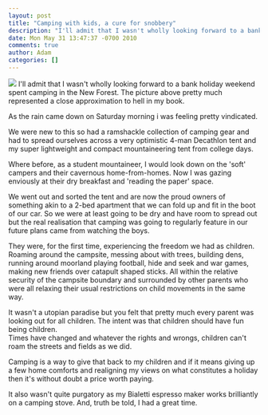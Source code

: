 ```yaml
---
layout: post
title: "Camping with kids, a cure for snobbery"
description: "I'll admit that I wasn't wholly looking forward to a bank holiday weekend spent camping in the New Forest. The picture above pretty much represented a close approximation to hell in my book. As the rain came down on Saturday morning i was feeling ..."
date: Mon May 31 13:47:37 -0700 2010
comments: true
author: Adam
categories: []
---
```


<img src="/images/camping-with-kids-a-cure-for-snobbery/photo.jpg">
I'll admit that I wasn't wholly looking forward to a bank holiday weekend spent camping in the New Forest. The picture above pretty much represented a close approximation to hell in my book. <p /> As the rain came down on Saturday morning i was feeling pretty vindicated. <p /> We were new to this so had a ramshackle collection of camping gear and had to spread ourselves across a very optimistic 4-man Decathlon tent and my super lightweight and compact mountaineering tent from college days. <p /> Where before, as a student mountaineer, I would look down on the 'soft' campers and their cavernous home-from-homes. Now I was gazing enviously at their dry breakfast and 'reading the paper' space. <p /> We went out and sorted the tent and are now the proud owners of something akin to a 2-bed apartment that we can fold up and fit in the boot of our car. So we were at least going to be dry and have room to spread out but the real realisation that camping was going to regularly feature in our future plans came from watching the boys. <p /> They were, for the first time, experiencing the freedom we had as children. Roaming around the campsite, messing about with trees, building dens, running around moorland playing football, hide and seek and war games, making new friends over catapult shaped sticks. All within the relative security of the campsite boundary and surrounded by other parents who were all relaxing their usual restrictions on child movements in the same way. <p /> It wasn't a utopian paradise but you felt that pretty much every parent was looking out for all children. The intent was that children should have fun being children. <br /> Times have changed and whatever the rights and wrongs, children can't roam the streets and fields as we did. <p /> Camping is a way to give that back to my children and if it means giving up a few home comforts and realigning my views on what constitutes a holiday then it's without doubt a price worth paying. <p /> It also wasn't quite purgatory as my Bialetti espresso maker works brilliantly on a camping stove. And, truth be told, I had a great time.
